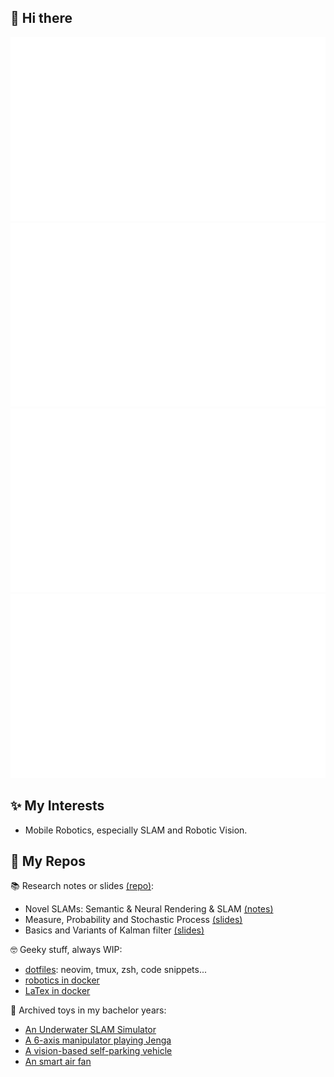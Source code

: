 ## 👋 Hi there 

![>](https://raw.githubusercontent.com/xiaosq2000/github-stats/master/generated/overview.svg#gh-dark-mode-only)
![>](https://raw.githubusercontent.com/xiaosq2000/github-stats/master/generated/overview.svg#gh-light-mode-only)
![<](https://raw.githubusercontent.com/xiaosq2000/github-stats/master/generated/languages.svg#gh-dark-mode-only)
![<](https://raw.githubusercontent.com/xiaosq2000/github-stats/master/generated/languages.svg#gh-light-mode-only)

## ✨ My Interests

- Mobile Robotics, especially SLAM and Robotic Vision.

## 🐾 My Repos

📚 Research notes or slides [(repo)](https://github.com/xiaosq2000/notes):
- Novel SLAMs: Semantic & Neural Rendering & SLAM [(notes)](https://github.com/xiaosq2000/notes/blob/main/novel_slam/contents/main.article.pdf)
- Measure, Probability and Stochastic Process [(slides)](https://github.com/xiaosq2000/notes/blob/main/measure_probability_and_stochastic_process/main.pdf)
- Basics and Variants of Kalman filter [(slides)](https://github.com/xiaosq2000/notes/blob/main/kalman_filter/main.pdf)

🤓 Geeky stuff, always WIP:
- [dotfiles](https://github.com/xiaosq2000/dotfiles): neovim, tmux, zsh, code snippets...
- [robotics in docker](https://github.com/xiaosq2000/robotics-docker)
- [LaTex in docker](https://github.com/xiaosq2000/latex-docker)

🌱 Archived toys in my bachelor years:
- [An Underwater SLAM Simulator](https://github.com/xiaosq2000/underwater-slam-simulator)
- [A 6-axis manipulator playing Jenga](https://github.com/xiaosq2000/robotics-final-project)
- [A vision-based self-parking vehicle](https://github.com/xiaosq2000/DIP-final-project)
- [An smart air fan](https://github.com/xiaosq2000/intg_fan)

<!-- - [A simple python script to do daily reports during the COVID-19 epidemic](https://github.com/xiaosq2000/HITSZ-Self-Monitor) -->
<!-- ## 💬 My Interests -->
<!--  -->
<!-- 🔭 Improve the trilemma of robustness, precision and cost of robotic SLAM solutions. -->
<!--  -->
<!-- - Exploit heterogeneous computing resource (GPU, NPU, DSP, etc. ) on affordable SoCs to do SLAM. -->
<!-- - Intergrate SOTA tools, like Unreal Engine 5, ROS 2 and sophisticated sensor models as a powerful simulation platform to boost SLAM R&D. -->
<!-- - Life-long SLAM based on semantic-topological mapping. -->
<!-- - Indoor localization based on Wi-Fi, bluetooth, Li-Fi, etc.. -->
